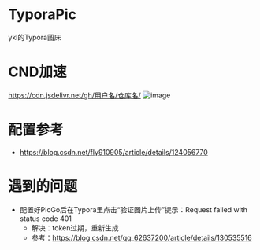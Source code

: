 # TyporaPic
ykl的Typora图床

# CND加速
https://cdn.jsdelivr.net/gh/用户名/仓库名/
![image](https://github.com/lovgao/TyporaPic/assets/113586736/09cb22e4-562c-4bf1-a3cf-67491067a531)

# 配置参考
- https://blog.csdn.net/fly910905/article/details/124056770

# 遇到的问题
- 配置好PicGo后在Typora里点击“验证图片上传”提示：Request failed with status code 401
  - 解决：token过期，重新生成
  - 参考：https://blog.csdn.net/qq_62637200/article/details/130535516
